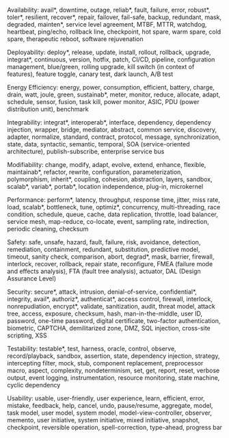 Availability:
avail*, downtime, outage, reliab*, fault, failure, error, robust*, toler*, resilient, recover*, repair, failover,
fail-safe, backup, redundant, mask, degraded, mainten*, service level agreement, MTBF, MTTR, watchdog, heartbeat,
ping/echo, rollback line, checkpoint, hot spare, warm spare, cold spare, therapeutic reboot, software rejuvenation

Deployability:
deploy*, release, update, install, rollout, rollback, upgrade, integrat*, continuous, version, hotfix, patch, CI/CD,
pipeline, configuration management, blue/green, rolling upgrade, kill switch (in context of features), feature toggle,
canary test, dark launch, A/B test

Energy Efficiency:
energy, power, consumption, efficient, battery, charge, drain, watt, joule, green, sustainab*, meter, monitor, reduce,
allocate, adapt, schedule, sensor, fusion, task kill, power monitor, ASIC, PDU (power distribution unit), benchmark

Integrability:
integrat*, interoperab*, interface, dependency, dependency injection, wrapper, bridge, mediator, abstract, common
service, discovery, adapter, normalize, standard, contract, protocol, message, synchronization, state, data, syntactic,
semantic, temporal, SOA (service-oriented architecture), publish-subscribe, enterprise service bus

Modifiability:
change, modify, adapt, evolve, extend, enhance, flexible, maintainab*, refactor, rewrite, configuration,
parameterization, polymorphism, inherit*, coupling, cohesion, abstraction, layers, sandbox, scalab*, variab*, portab*,
location independence, plug-in, microkernel

Performance:
perform*, latency, throughput, response time, jitter, miss rate, load, scalab*, bottleneck, tune, optimiz*, concurrency,
multi-threading, race condition, schedule, queue, cache, data replication, throttle, load balancer, service mesh,
map-reduce, co-locate, event, sampling rate, indirection, periodic cleaning, checksum

Safety:
safe, unsafe, hazard, fault, failure, risk, avoidance, detection, remediation, containment, redundant, substitution,
predictive model, timeout, sanity check, comparison, abort, degrad*, mask, barrier, firewall, interlock, recover,
rollback, repair state, reconfigure, FMEA (failure mode and effects analysis), FTA (fault tree analysis), actuator,
DAL (Design Assurance Level)

Security:
secure*, attack, intrusion, denial-of-service, confidential*, integrity, avail*, authoriz*, authenticat*, access
control, firewall, interlock, nonrepudiation, encrypt*, validate, sanitization, audit, threat model, attack tree,
access, exposure, checksum, hash, man-in-the-middle, user ID, password, one-time password, digital certificate,
two-factor authentication, biometric, CAPTCHA, demilitarized zone, DMZ, SQL injection, cross-site scripting, XSS

Testability:
testable*, test, harness, oracle, control, observe, record/playback, sandbox, assertion, state, dependency injection,
strategy, intercepting filter, mock, stub, component replacement, preprocessor macro, aspect, complexity,
nondeterminism, set, get, report, reset, verbose output, event logging, instrumentation, resource monitoring, state
machine, cyclic dependency

Usability:
usable, user-friendly, user experience, learn, efficient, error, mistake, feedback, help, cancel, undo, pause/resume,
aggregate, model, task model, user model, system model, model-view-controller, observer, memento, user initiative,
system initiative, mixed initiative, snapshot, checkpoint, reversible operation, spell-correction, type-ahead, progress
bar 

